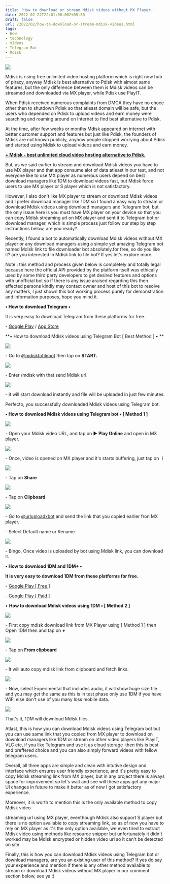 ```yaml
---
title: 'How to download or stream Mdisk videos without MX Player.'
date: 2022-02-22T22:01:00.002+05:30
draft: false
url: /2022/02/how-to-download-or-stream-mdisk-videos.html
tags: 
- How
- technology
- Videos
- Telegram Bot
- Mdisk
---
```


 [![](https://lh3.googleusercontent.com/-Iig0CRRDxRE/YhUP865MDoI/AAAAAAAAJSA/NPQN5hKns38NyBf7M-DFhjLpbohjjfhZQCNcBGAsYHQ/s1600/1645547501863864-0.png)](https://lh3.googleusercontent.com/-Iig0CRRDxRE/YhUP865MDoI/AAAAAAAAJSA/NPQN5hKns38NyBf7M-DFhjLpbohjjfhZQCNcBGAsYHQ/s1600/1645547501863864-0.png) 

  

Mdisk is rising free unlimited video hosting platform which is right now hub of piracy, anyway Mdisk is best alternative to Pdisk with almost same features, but the only difference between them is Mdisk videos can be streamed and downloaded via MX player, while Pdisk use PlayIT.

  

When Pdisk received numerous complaints from DMCA they have no choce other then to shutdown Pdisk so that atleast domain will be safe, but the users who depended on Pdisk to upload videos and earn money were searching and roaming around on Internet to find best alternative to Pdisk.

  

At the time, after few weeks or months Mdisk appeared on internet with better customer support and features but just like Pdisk, the founders of Mdisk are not known publicly, anyhow people stopped worrying about Pdisk and started using Mdisk to upload videos and earn money.

  

**[\+ Mdisk - best unlimited cloud video hosting alternative to Pdisk.](https://www.techtracker.in/2022/01/mdisk-best-unlimited-cloud-video.html?m=1)**

  

But, as we said earlier to stream and download Mdisk videos you have to use MX player and that app consume alot of data atleast in our test, and not everyone like to use MX player as numerous users depend on best download managers like 1DM to download videos fast, but Mdisk force users to use MX player or S player which is not satisfactory.

  

However, I also don't like MX player to stream or download Mdisk videos and I prefer download manager like 1DM so I found a easy way to stream or download Mdisk videos using download managers and Telegram bot, but the only issue here is you must have MX player on your device so that you can copy Mdisk streaming url on MX player and sent it to Telegram bot or download manager, which is simple process just follow our step by step instructions below, are you ready?

  

Recently, I found a bot to automatically download Mdisk videos without MX player or any download managers using a simple yet amazing Telegram bot named Mdisk link to file downloader bot absolutely.for free, so do you like it? are you interested in Mdisk link to file bot? If yes let's explore more.

  

Note : this method and process given below is completely and totally legal because here the official API provided by the platform itself was ethically used by some third party developers to get desired features and options with unofficial bot so if there is any issue araised regarding this then effected persons kindly may contact owner and host of this bot to resolve any matters, I just shown this bot working process purely for demonstration and information purposes, hope you mind it.

  

**• How to download Telegram •**  

It is very easy to download Telegram from these platforms for free.

  

\- [Google Play](https://play.google.com/store/apps/details?id=org.telegram.messenger) / [App Store](https://apps.apple.com/us/app/telegram-messenger/id686449807)

  

**• How to download Mdisk videos using Telegram Bot \[ Best Method \] • **

 [![](https://lh3.googleusercontent.com/-QAhRowkHKbI/YvgbRWJvFTI/AAAAAAAANGc/iMQ7eOf9w6Ii9dUQK1BjrDFK7ROYSlaQgCNcBGAsYHQ/s1600/1660427072548192-0.png)](https://lh3.googleusercontent.com/-QAhRowkHKbI/YvgbRWJvFTI/AAAAAAAANGc/iMQ7eOf9w6Ii9dUQK1BjrDFK7ROYSlaQgCNcBGAsYHQ/s1600/1660427072548192-0.png) 

  

\- Go to [@mdisktofilebot](http://t.me/mdisktofilebot) then tap on **START.**  

 **[![](https://lh3.googleusercontent.com/-qacg7o2WHOs/YvgbQfFM1CI/AAAAAAAANGY/pkLS9srsyLQTRvbtwxfTYPLDeyPLK7DnQCNcBGAsYHQ/s1600/1660427069434404-1.png)](https://lh3.googleusercontent.com/-qacg7o2WHOs/YvgbQfFM1CI/AAAAAAAANGY/pkLS9srsyLQTRvbtwxfTYPLDeyPLK7DnQCNcBGAsYHQ/s1600/1660427069434404-1.png)** 

\- Enter /mdisk with that send Mdisk url.

  

 [![](https://lh3.googleusercontent.com/-vjfibyNLpvk/YvgbPrHnulI/AAAAAAAANGU/NmpUwQpoLEcobw8_4FrATjN-FLtr5G5bgCNcBGAsYHQ/s1600/1660427066106696-2.png)](https://lh3.googleusercontent.com/-vjfibyNLpvk/YvgbPrHnulI/AAAAAAAANGU/NmpUwQpoLEcobw8_4FrATjN-FLtr5G5bgCNcBGAsYHQ/s1600/1660427066106696-2.png) 

  

\- it will start download instantly and file will be uploaded in just few minutes.

  

Perfecto, you successfully downloaded Mdisk videos using Telegram bot.

**• How to download Mdisk videos using Telegram bot • \[ Method 1 \]**

 **[![](https://lh3.googleusercontent.com/-2o9JAMgud0s/YhUP7JiMDsI/AAAAAAAAJR8/UdJ0RZc4DCMHLykgWVt6_rhrjuSMUvpWwCNcBGAsYHQ/s1600/1645547493834193-1.png)](https://lh3.googleusercontent.com/-2o9JAMgud0s/YhUP7JiMDsI/AAAAAAAAJR8/UdJ0RZc4DCMHLykgWVt6_rhrjuSMUvpWwCNcBGAsYHQ/s1600/1645547493834193-1.png)** 

\- Open your Mdisk video URL, and tap on ▶️ **Play Online** and open in MX player.

  

 [![](https://lh3.googleusercontent.com/-thc9QRZtYfU/YhUP5BkaahI/AAAAAAAAJR4/aCD1H5X0xzIG_nNPbjv_WnpPPSx98RM9ACNcBGAsYHQ/s1600/1645547487466095-2.png)](https://lh3.googleusercontent.com/-thc9QRZtYfU/YhUP5BkaahI/AAAAAAAAJR4/aCD1H5X0xzIG_nNPbjv_WnpPPSx98RM9ACNcBGAsYHQ/s1600/1645547487466095-2.png) 

  

\- Once, video is opened on MX player and it's starts buffering, just tap on **⋮**

 **[![](https://lh3.googleusercontent.com/-7hAUZHM3tcY/YhUP3ijIzvI/AAAAAAAAJR0/7I2zcZLz7A86QXNziM6bIwvUXTC26-bBgCNcBGAsYHQ/s1600/1645547480165364-3.png)](https://lh3.googleusercontent.com/-7hAUZHM3tcY/YhUP3ijIzvI/AAAAAAAAJR0/7I2zcZLz7A86QXNziM6bIwvUXTC26-bBgCNcBGAsYHQ/s1600/1645547480165364-3.png)** 

\- Tap on **Share**

 **[![](https://lh3.googleusercontent.com/-v4-xV9f9GBs/YhUP1ii0qUI/AAAAAAAAJRw/kWVBEzz_bFkbsFmuxTYznyqCyGOERHt1QCNcBGAsYHQ/s1600/1645547473162465-4.png)](https://lh3.googleusercontent.com/-v4-xV9f9GBs/YhUP1ii0qUI/AAAAAAAAJRw/kWVBEzz_bFkbsFmuxTYznyqCyGOERHt1QCNcBGAsYHQ/s1600/1645547473162465-4.png)** 

  

\- Tap on **Clipboard**

 **[![](https://lh3.googleusercontent.com/-LqxceE-6-hk/YhUPz0FIFCI/AAAAAAAAJRs/46XRA544ff0-NJ2UxKU5jOIpNd5lOY93ACNcBGAsYHQ/s1600/1645547465448454-5.png)](https://lh3.googleusercontent.com/-LqxceE-6-hk/YhUPz0FIFCI/AAAAAAAAJRs/46XRA544ff0-NJ2UxKU5jOIpNd5lOY93ACNcBGAsYHQ/s1600/1645547465448454-5.png)** 

\- Go to [@urluploadxbot](http://t.me/urluploadxbot) and send the link that you copied earlier fron MX player.

  

\- Select Default name or Rename.

  

 [![](https://lh3.googleusercontent.com/-9R78fnWnPIs/YhUPyIcCdxI/AAAAAAAAJRo/SJWgot6ABlo-ebzKz2f36vtxTPqtoZOHwCNcBGAsYHQ/s1600/1645547455718732-6.png)](https://lh3.googleusercontent.com/-9R78fnWnPIs/YhUPyIcCdxI/AAAAAAAAJRo/SJWgot6ABlo-ebzKz2f36vtxTPqtoZOHwCNcBGAsYHQ/s1600/1645547455718732-6.png) 

  

\- Bingo, Once video is uploaded by bot using Mdisk link, you can download it.

  

**• How to download 1DM and 1DM+ •**

**It is very easy to download 1DM from these platforms for free.**

  

\- [Google Play \[ Free \]](https://play.google.com/store/apps/details?id=idm.internet.download.manager)

\- [Google Play \[ Paid \]](https://play.google.com/store/apps/details?id=idm.internet.download.manager.plus)

  

• **How to download Mdisk videos using 1DM • \[ Method 2 \]**

 **[![](https://lh3.googleusercontent.com/-tdP3SfLoFJg/YrB3u2tQUhI/AAAAAAAAL_E/y7vIMbX5wMQY58NrEpEur1sN75IAMpCvwCNcBGAsYHQ/s1600/1655732151115160-0.png)](https://lh3.googleusercontent.com/-tdP3SfLoFJg/YrB3u2tQUhI/AAAAAAAAL_E/y7vIMbX5wMQY58NrEpEur1sN75IAMpCvwCNcBGAsYHQ/s1600/1655732151115160-0.png)** 

\- First copy mdisk download link from MX Player using \[ Method 1 \] then Open 1DM then and tap on **+**

 **[![](https://lh3.googleusercontent.com/-jEad9TNd1HI/YrB3t7VRNdI/AAAAAAAAL_A/RZEJ-gbSklQJitPxv2fHMMPKT8nEg9WoQCNcBGAsYHQ/s1600/1655732136883609-1.png)](https://lh3.googleusercontent.com/-jEad9TNd1HI/YrB3t7VRNdI/AAAAAAAAL_A/RZEJ-gbSklQJitPxv2fHMMPKT8nEg9WoQCNcBGAsYHQ/s1600/1655732136883609-1.png)** 

\- Tap on **From clipboard**

 **[![](https://lh3.googleusercontent.com/-Ff_DR1zMGq8/YrB3qKPH-9I/AAAAAAAAL-8/GFdyw9CGPcE1EuhYY6ndJ9IjQTlwGDN_ACNcBGAsYHQ/s1600/1655732129663990-2.png)](https://lh3.googleusercontent.com/-Ff_DR1zMGq8/YrB3qKPH-9I/AAAAAAAAL-8/GFdyw9CGPcE1EuhYY6ndJ9IjQTlwGDN_ACNcBGAsYHQ/s1600/1655732129663990-2.png)** 

\- It will auto copy mdisk link from clipboard and fetch links.

  

 [![](https://lh3.googleusercontent.com/--h9a6CivdxI/YrB3oc2pxFI/AAAAAAAAL-4/yqjWnE5KLeEzmJGJX1LP8b6r6LgtyqafwCNcBGAsYHQ/s1600/1655732117516422-3.png)](https://lh3.googleusercontent.com/--h9a6CivdxI/YrB3oc2pxFI/AAAAAAAAL-4/yqjWnE5KLeEzmJGJX1LP8b6r6LgtyqafwCNcBGAsYHQ/s1600/1655732117516422-3.png) 

  

\- Now, select Experimental that includes audio, it will show huge size file and you may get the same as this is in test phase only use 1DM if you have WiFI else don't use of you many loss mobile data.

  

 [![](https://lh3.googleusercontent.com/-8sXZDnJz2LY/YrB3ldg4_xI/AAAAAAAAL-0/Q1NSRsK6b4AxBPzaaut_6KBTI3CGWtjawCNcBGAsYHQ/s1600/1655732094044558-4.png)](https://lh3.googleusercontent.com/-8sXZDnJz2LY/YrB3ldg4_xI/AAAAAAAAL-0/Q1NSRsK6b4AxBPzaaut_6KBTI3CGWtjawCNcBGAsYHQ/s1600/1655732094044558-4.png) 

  

That's it, 1DM will download Mdisk files.

  

Atlast, this is how you can download Mdisk videos using Telegram bot but you can use same link that you copied from MX player to download on download managers like 1DM or stream on other video players like PlayIT, VLC etc, if you like Telegram and use it as cloud storage  then this is best and preffered choice and you can also simply forward videos with fellow telegram users.

  

Overall, all three apps are simple and clean with intutive design and interface which ensures user friendly experience, and it's pretty easy to copy Mdisk streaming link from MX player, but in any project there is always space for improvement so let's wait and see will these apps get any major UI changes in future to make it better as of now I got satisfactory experience.

  

Moreover, it is worth to mention this is the only available method to copy Mdisk video

streaming url using MX player, eventhough Mdisk also support S player but there is no option available to copy streaming link, so as of now you have to rely on MX player as it's the only option available, we even tried to extract Mdisk video using methods like resource snipper but unfortunately it didn't worked may be Mdisk encrypted or hidden video url so it can't be detected on site.

  

Finally, this is how you can download Mdisk videos using Telegram bot or download managers, are you an existing user of this method? If yes do say your experience and mention if there is any other method available to stream or download Mdisk videos without MX player in our comment section below, see ya :)